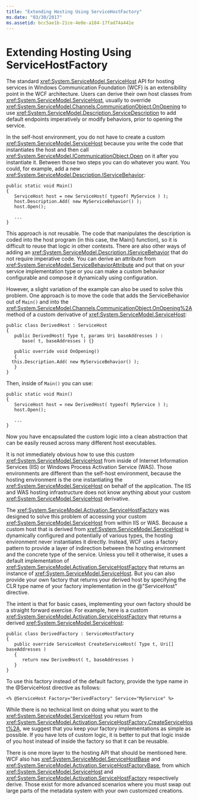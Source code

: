 ```yaml
---
title: "Extending Hosting Using ServiceHostFactory"
ms.date: "03/30/2017"
ms.assetid: bcc5ae1b-21ce-4e0e-a184-17fad74a441e
---
```

# Extending Hosting Using ServiceHostFactory
The standard <xref:System.ServiceModel.ServiceHost> API for hosting services in Windows Communication Foundation (WCF) is an extensibility point in the WCF architecture. Users can derive their own host classes from <xref:System.ServiceModel.ServiceHost>, usually to override <xref:System.ServiceModel.Channels.CommunicationObject.OnOpening> to use <xref:System.ServiceModel.Description.ServiceDescription> to add default endpoints imperatively or modify behaviors, prior to opening the service.  
  
 In the self-host environment, you do not have to create a custom <xref:System.ServiceModel.ServiceHost> because you write the code that instantiates the host and then call <xref:System.ServiceModel.ICommunicationObject.Open> on it after you instantiate it. Between those two steps you can do whatever you want. You could, for example, add a new <xref:System.ServiceModel.Description.IServiceBehavior>:  
  
```  
public static void Main()  
{  
   ServiceHost host = new ServiceHost( typeof( MyService ) );  
   host.Description.Add( new MyServiceBehavior() );  
   host.Open();  
  
   ...  
}  
```  
  
 This approach is not reusable. The code that manipulates the description is coded into the host program (in this case, the Main() function), so it is difficult to reuse that logic in other contexts. There are also other ways of adding an <xref:System.ServiceModel.Description.IServiceBehavior> that do not require imperative code. You can derive an attribute from <xref:System.ServiceModel.ServiceBehaviorAttribute> and put that on your service implementation type or you can make a custom behavior configurable and compose it dynamically using configuration.  
  
 However, a slight variation of the example can also be used to solve this problem. One approach is to move the code that adds the ServiceBehavior out of `Main()` and into the <xref:System.ServiceModel.Channels.CommunicationObject.OnOpening%2A> method of a custom derivative of <xref:System.ServiceModel.ServiceHost>:  
  
```  
public class DerivedHost : ServiceHost  
{  
   public DerivedHost( Type t, params Uri baseAddresses ) :  
      base( t, baseAddresses ) {}  
  
   public override void OnOpening()  
   {  
  this.Description.Add( new MyServiceBehavior() );  
   }  
}  
```  
  
 Then, inside of `Main()` you can use:  
  
```  
public static void Main()  
{  
   ServiceHost host = new DerivedHost( typeof( MyService ) );  
   host.Open();  
  
   ...  
}  
```  
  
 Now you have encapsulated the custom logic into a clean abstraction that can be easily reused across many different host executables.  
  
 It is not immediately obvious how to use this custom <xref:System.ServiceModel.ServiceHost> from inside of Internet Information Services (IIS) or Windows Process Activation Service (WAS). Those environments are different than the self-host environment, because the hosting environment is the one instantiating the <xref:System.ServiceModel.ServiceHost> on behalf of the application. The IIS and WAS hosting infrastructure does not know anything about your custom <xref:System.ServiceModel.ServiceHost> derivative.  
  
 The <xref:System.ServiceModel.Activation.ServiceHostFactory> was designed to solve this problem of accessing your custom <xref:System.ServiceModel.ServiceHost> from within IIS or WAS. Because a custom host that is derived from <xref:System.ServiceModel.ServiceHost> is dynamically configured and potentially of various types, the hosting environment never instantiates it directly. Instead, WCF uses a factory pattern to provide a layer of indirection between the hosting environment and the concrete type of the service. Unless you tell it otherwise, it uses a default implementation of <xref:System.ServiceModel.Activation.ServiceHostFactory> that returns an instance of <xref:System.ServiceModel.ServiceHost>. But you can also provide your own factory that returns your derived host by specifying the CLR type name of your factory implementation in the @"ServiceHost" directive.  
  
 The intent is that for basic cases, implementing your own factory should be a straight forward exercise. For example, here is a custom <xref:System.ServiceModel.Activation.ServiceHostFactory> that returns a derived <xref:System.ServiceModel.ServiceHost>:  
  
```  
public class DerivedFactory : ServiceHostFactory  
{  
   public override ServiceHost CreateServiceHost( Type t, Uri[] baseAddresses )  
   {  
      return new DerivedHost( t, baseAddresses )  
   }  
}  
```  
  
 To use this factory instead of the default factory, provide the type name in the @ServiceHost directive as follows:  
  
```  
<% @ServiceHost Factory="DerivedFactory" Service="MyService" %>  
```  
  
 While there is no technical limit on doing what you want to the <xref:System.ServiceModel.ServiceHost> you return from <xref:System.ServiceModel.Activation.ServiceHostFactory.CreateServiceHost%2A>, we suggest that you keep your factory implementations as simple as possible. If you have lots of custom logic, it is better to put that logic inside of you host instead of inside the factory so that it can be reusable.  
  
 There is one more layer to the hosting API that should be mentioned here. WCF also has <xref:System.ServiceModel.ServiceHostBase> and <xref:System.ServiceModel.Activation.ServiceHostFactoryBase>, from which <xref:System.ServiceModel.ServiceHost> and <xref:System.ServiceModel.Activation.ServiceHostFactory> respectively derive. Those exist for more advanced scenarios where you must swap out large parts of the metadata system with your own customized creations.
